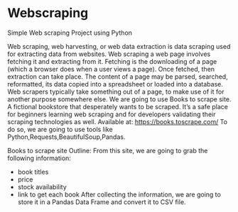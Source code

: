 # Webscraping
Simple Web scraping Project using Python

Web scraping, web harvesting, or web data extraction is data scraping used for extracting data from websites. Web scraping a web page involves fetching it and extracting from it. Fetching is the downloading of a page (which a browser does when a user views a page). Once fetched, then extraction can take place. The content of a page may be parsed, searched, reformatted, its data copied into a spreadsheet or loaded into a database. Web scrapers typically take something out of a page, to make use of it for another purpose somewhere else.
We are going to use Books to scrape site. A fictional bookstore that desperately wants to be scraped. It’s a safe place for beginners learning web scraping and for developers validating their scraping technologies as well. Available at: https://books.toscrape.com/
To do so, we are going to use tools like Python,Requests,BeautifulSoup,Pandas.

Books to scrape site
Outline:
From this site, we are going to grab the following information:

- book titles
- price
- stock availability
- link to get each book
After collecting the information, we are going to store it in a Pandas Data Frame and convert it to CSV file.
